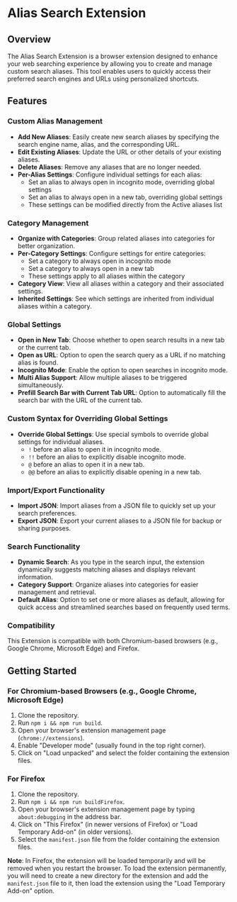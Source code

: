 # Alias Search Extension

## Overview

The Alias Search Extension is a browser extension designed to enhance your web searching experience by allowing you to create and manage custom search aliases. This tool enables users to quickly access their preferred search engines and URLs using personalized shortcuts.

## Features

### Custom Alias Management

- **Add New Aliases**: Easily create new search aliases by specifying the search engine name, alias, and the corresponding URL.
- **Edit Existing Aliases**: Update the URL or other details of your existing aliases.
- **Delete Aliases**: Remove any aliases that are no longer needed.
- **Per-Alias Settings**: Configure individual settings for each alias:
  - Set an alias to always open in incognito mode, overriding global settings
  - Set an alias to always open in a new tab, overriding global settings
  - These settings can be modified directly from the Active aliases list

### Category Management

- **Organize with Categories**: Group related aliases into categories for better organization.
- **Per-Category Settings**: Configure settings for entire categories:
  - Set a category to always open in incognito mode
  - Set a category to always open in a new tab
  - These settings apply to all aliases within the category
- **Category View**: View all aliases within a category and their associated settings.
- **Inherited Settings**: See which settings are inherited from individual aliases within a category.

### Global Settings

- **Open in New Tab**: Choose whether to open search results in a new tab or the current tab.
- **Open as URL**: Option to open the search query as a URL if no matching alias is found.
- **Incognito Mode**: Enable the option to open searches in incognito mode.
- **Multi Alias Support**: Allow multiple aliases to be triggered simultaneously.
- **Prefill Search Bar with Current Tab URL**: Option to automatically fill the search bar with the URL of the current tab.

### Custom Syntax for Overriding Global Settings

- **Override Global Settings**: Use special symbols to override global settings for individual aliases.
  - `!` before an alias to open it in incognito mode.
  - `!!` before an alias to explicitly disable incognito mode.
  - `@` before an alias to open it in a new tab.
  - `@@` before an alias to explicitly disable opening in a new tab.

### Import/Export Functionality

- **Import JSON**: Import aliases from a JSON file to quickly set up your search preferences.
- **Export JSON**: Export your current aliases to a JSON file for backup or sharing purposes.

### Search Functionality

- **Dynamic Search**: As you type in the search input, the extension dynamically suggests matching aliases and displays relevant information.
- **Category Support**: Organize aliases into categories for easier management and retrieval.
- **Default Alias**: Option to set one or more aliases as default, allowing for quick access and streamlined searches based on frequently used terms.

### Compatibility

This Extension is compatible with both Chromium-based browsers (e.g., Google Chrome, Microsoft Edge) and Firefox.

## Getting Started

### For Chromium-based Browsers (e.g., Google Chrome, Microsoft Edge)

1. Clone the repository.
2. Run `npm i && npm run build`.
3. Open your browser's extension management page (`chrome://extensions`).
4. Enable "Developer mode" (usually found in the top right corner).
5. Click on "Load unpacked" and select the folder containing the extension files.

### For Firefox

1. Clone the repository.
2. Run `npm i && npm run buildFirefox`.
3. Open your browser's extension management page by typing `about:debugging` in the address bar.
4. Click on "This Firefox" (in newer versions of Firefox) or "Load Temporary Add-on" (in older versions).
5. Select the `manifest.json` file from the folder containing the extension files.

**Note**: In Firefox, the extension will be loaded temporarily and will be removed when you restart the browser. To load the extension permanently, you will need to create a new directory for the extension and add the `manifest.json` file to it, then load the extension using the "Load Temporary Add-on" option.